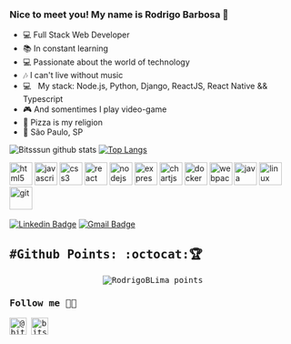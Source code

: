 
### Nice to meet you! My name is Rodrigo Barbosa 👋
- 💻 Full Stack Web Developer <br>
- 📚 In constant learning <br>
- 💻 Passionate about the world of technology <br>
- 🎶 I can't live without music <br>
- :computer: &nbsp; My stack: Node.js, Python, Django, ReactJS, React Native && Typescript <br>
- 🎮 And somentimes I play video-game <br>
- 🍕 Pizza is my religion <br>
- 📍 São Paulo, SP <br>


![Bitsssun github stats](https://github-readme-stats.vercel.app/api?username=RodrigoBLima&show_icons=true&theme=tokyonight)
[![Top Langs](https://github-readme-stats.vercel.app/api/top-langs/?username=RodrigoBLima)](https://github.com/RodrigoBLima/github-readme-stats)


<p align="left"><img src="https://devicons.github.io/devicon/devicon.git/icons/html5/html5-original-wordmark.svg" alt="html5" width="40" height="40"/> <img
src="https://devicons.github.io/devicon/devicon.git/icons/javascript/javascript-original.svg" alt="javascript" width="40" height="40"/> <img
src="https://devicons.github.io/devicon/devicon.git/icons/css3/css3-original-wordmark.svg" alt="css3" width="40" height="40"/> <img
src="https://devicons.github.io/devicon/devicon.git/icons/react/react-original-wordmark.svg" alt="react" width="40" height="40"/> <img
src="https://devicons.github.io/devicon/devicon.git/icons/nodejs/nodejs-original-wordmark.svg" alt="nodejs" width="40" height="40"/> <img
src="https://devicons.github.io/devicon/devicon.git/icons/express/express-original-wordmark.svg" alt="express" width="40" height="40"/> <img
src="https://www.chartjs.org/media/logo-title.svg" alt="chartjs" width="40" height="40"/> <img
src="https://devicons.github.io/devicon/devicon.git/icons/docker/docker-original-wordmark.svg" alt="docker" width="40" height="40"/> <img
src="https://devicons.github.io/devicon/devicon.git/icons/webpack/webpack-original.svg" alt="webpack" width="40" height="40"/> <img
src="https://devicons.github.io/devicon/devicon.git/icons/java/java-original-wordmark.svg" alt="java" width="40" height="40"/> <img
src="https://devicons.github.io/devicon/devicon.git/icons/linux/linux-original.svg" alt="linux" width="40" height="40"/> <img
src="https://www.vectorlogo.zone/logos/git-scm/git-scm-icon.svg" alt="git" width="40" height="40"/> <img
</p>   

[![Linkedin Badge](https://img.shields.io/badge/-Linkedin-0077B5?style=flat-square&logo=Linkedin&logoColor=white&link=https://www.linkedin.com/in/rodrigo-barbosa-710b10180/)](https://www.linkedin.com/in/rodrigo-barbosa-710b10180/)
[![Gmail Badge](https://img.shields.io/badge/Gmail-c5392a?style=flat-square&logo=Gmail&logoColor=white&link=mailto:vanderdigo837@gmail.com)](mailto:vanderdigo837@gmail.com)
                                                                                                                  
<samp>

<h2 align='left'>#Github Points: :octocat:🏆️</h2>
<p align="center">
    <img src="https://github-profile-trophy.vercel.app/?username=RodrigoBLima&theme=onedark&margin-w=7&hide_border=true" alt="RodrigoBLima points"/>
</p>

### Follow me 💁🏻

<p align="left">
<a href="https://twitter.com/@bitsssun" target="blank"><img align="center" src="https://cdn.jsdelivr.net/npm/simple-icons@3.0.1/icons/twitter.svg" alt="@bitsssun" height="30" width="30" /></a>
<a href="https://instagram.com/bitsssun" target="blank"><img align="center" src="https://cdn.jsdelivr.net/npm/simple-icons@3.0.1/icons/instagram.svg" alt="bitsssun" height="30" width="30" /></a>
</p>

</samp>
